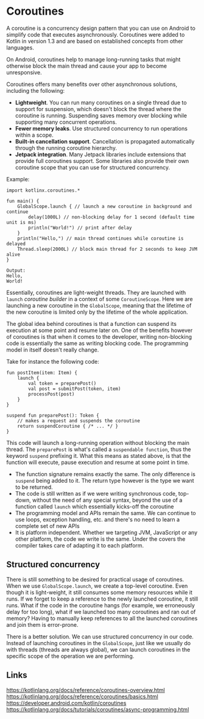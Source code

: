 # Coroutines
A coroutine is a concurrency design pattern that you can use on Android to simplify code that executes asynchronously. Coroutines were added to Kotlin in version 1.3 and are based on established concepts from other languages.

On Android, coroutines help to manage long-running tasks that might otherwise block the main thread and cause your app to become unresponsive.

Coroutines offers many benefits over other asynchronous solutions, including the following:
- **Lightweight**. You can run many coroutines on a single thread due to support for suspension, which doesn't block the thread where the coroutine is running. Suspending saves memory over blocking while supporting many concurrent operations.
- **Fewer memory leaks**. Use structured concurrency to run operations within a scope.
- **Built-in cancellation support**. Cancellation is propagated automatically through the running coroutine hierarchy.
- **Jetpack integration**. Many Jetpack libraries include extensions that provide full coroutines support. Some libraries also provide their own coroutine scope that you can use for structured concurrency.

Example: 
```
import kotlinx.coroutines.*

fun main() {
    GlobalScope.launch { // launch a new coroutine in background and continue
        delay(1000L) // non-blocking delay for 1 second (default time unit is ms)
        println("World!") // print after delay
    }
    println("Hello,") // main thread continues while coroutine is delayed
    Thread.sleep(2000L) // block main thread for 2 seconds to keep JVM alive
}

Output:
Hello,
World!
```

Essentially, coroutines are light-weight threads. They are launched with `launch` *coroutine builder* in a context of some `CoroutineScope`. Here we are launching a new coroutine in the `GlobalScope`, meaning that the lifetime of the new coroutine is limited only by the lifetime of the whole application.

The global idea behind coroutines is that  a function can suspend its execution at some point and resume later on. One of the benefits however of coroutines is that when it comes to the developer, writing non-blocking code is essentially the same as writing blocking code. The programming model in itself doesn't really change.

Take for instance the following code:

```
fun postItem(item: Item) {
    launch {
        val token = preparePost()
        val post = submitPost(token, item)
        processPost(post)
    }
}

suspend fun preparePost(): Token {
    // makes a request and suspends the coroutine
    return suspendCoroutine { /* ... */ } 
}
```

This code will launch a long-running operation without blocking the main thread. The `preparePost` is what's called a `suspendable function`, thus the keyword `suspend` prefixing it. What this means as stated above, is that the function will execute, pause execution and resume at some point in time.

- The function signature remains exactly the same. The only difference is `suspend` being added to it. The return type however is the type we want to be returned.
- The code is still written as if we were writing synchronous code, top-down, without the need of any special syntax, beyond the use of a function called `launch` which essentially kicks-off the coroutine
- The programming model and APIs remain the same. We can continue to use loops, exception handling, etc. and there's no need to learn a complete set of new APIs
- It is platform independent. Whether we targeting JVM, JavaScript or any other platform, the code we write is the same. Under the covers the compiler takes care of adapting it to each platform.

## Structured concurrency
There is still something to be desired for practical usage of coroutines. When we use `GlobalScope.launch`, we create a top-level coroutine. Even though it is light-weight, it still consumes some memory resources while it runs. If we forget to keep a reference to the newly launched coroutine, it still runs. What if the code in the coroutine hangs (for example, we erroneously delay for too long), what if we launched too many coroutines and ran out of memory? Having to manually keep references to all the launched coroutines and join them is error-prone.

There is a better solution. We can use structured concurrency in our code. Instead of launching coroutines in the `GlobalScope`, just like we usually do with threads (threads are always global), we can launch coroutines in the specific scope of the operation we are performing.

## Links
https://kotlinlang.org/docs/reference/coroutines-overview.html  
https://kotlinlang.org/docs/reference/coroutines/basics.html  
https://developer.android.com/kotlin/coroutines  
https://kotlinlang.org/docs/tutorials/coroutines/async-programming.html  
